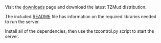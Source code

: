 Visit the [downloads](http://code.google.com/p/tzmud/downloads/list) page
and download the latest TZMud distribution.

The included [README](http://tzmud.googlecode.com/svn/trunk/README) file has information on the required
libraries needed to run the server.

Install all of the dependencies, then use the tzcontrol.py
script to start the server.